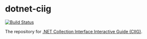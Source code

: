 # dotnet-ciig

[![Build Status](https://travis-ci.org/rvhuang/dotnet-ciig.svg?branch=master)](https://travis-ci.org/rvhuang/dotnet-ciig)

The repository for [.NET Collection Interface Interactive Guide (CIIG)](https://rvhuang.github.io/dotnet-ciig/).
